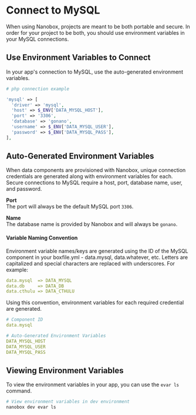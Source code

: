 # Connect to MySQL

When using Nanobox, projects are meant to be both portable and secure. In order for your project to be both, you should use environment variables in your MySQL connections.

## Use Environment Variables to Connect
In your app's connection to MySQL, use the auto-generated environment variables.

```php
# php connection example

'mysql' => [
  'driver' => 'mysql',
  'host' => $_ENV['DATA_MYSQL_HOST'],
  'port' => '3306',
  'database' => 'gonano',
  'username' => $_ENV['DATA_MYSQL_USER'],
  'password' => $_ENV['DATA_MYSQL_PASS'],
],
```

## Auto-Generated Environment Variables
When data components are provisioned with Nanobox, unique connection credentials are generated along with environment variables for each. Secure connections to MySQL require a host, port, database name, user, and password.

**Port**  
The port will always be the default MySQL port `3306`.

**Name**  
The database name is provided by Nanobox and will always be `gonano`.

#### Variable Naming Convention
Environment variable names/keys are generated using the ID of the MySQL component in your boxfile.yml - data.mysql, data.whatever, etc. Letters are capitalized and special characters are replaced with underscores. For example:

```yaml
data.mysql  => DATA_MYSQL
data.db     => DATA_DB
data.cthulu => DATA_CTHULU
```

Using this convention, environment variables for each required credential are generated.

```yaml
# Component ID
data.mysql

# Auto-Generated Environment Variables
DATA_MYSQL_HOST
DATA_MYSQL_USER
DATA_MYSQL_PASS
```

## Viewing Environment Variables
To view the environment variables in your app, you can use the `evar ls` command.

```bash
# View environment variables in dev environment
nanobox dev evar ls
```
